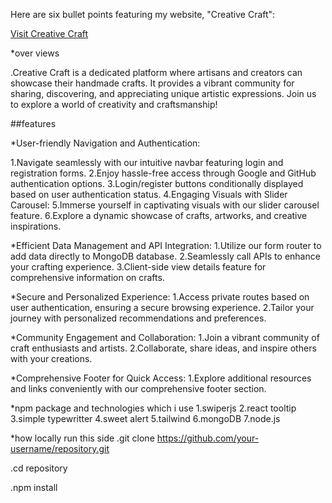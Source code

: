  Here are six bullet points featuring my website, "Creative Craft":

[Visit Creative Craft]( https://assignment-10-art.web.app)

*over views

.Creative Craft is a dedicated platform where artisans and creators can showcase their handmade crafts. It provides a vibrant community for sharing, discovering, and appreciating unique artistic expressions. Join us to explore a world of creativity and craftsmanship!

##features

*User-friendly Navigation and Authentication:

1.Navigate seamlessly with our intuitive navbar featuring login and registration forms.
2.Enjoy hassle-free access through Google and GitHub authentication options.
3.Login/register buttons conditionally displayed based on user authentication status.
4.Engaging Visuals with Slider Carousel:
5.Immerse yourself in captivating visuals with our slider carousel feature.
6.Explore a dynamic showcase of crafts, artworks, and creative inspirations.


*Efficient Data Management and API Integration:
1.Utilize our form router to add data directly to MongoDB database.
2.Seamlessly call APIs to enhance your crafting experience.
3.Client-side view details feature for comprehensive information on crafts.

*Secure and Personalized Experience:
1.Access private routes based on user authentication, ensuring a secure browsing experience.
2.Tailor your journey with personalized recommendations and preferences.

*Community Engagement and Collaboration:
1.Join a vibrant community of craft enthusiasts and artists.
2.Collaborate, share ideas, and inspire others with your creations.

*Comprehensive Footer for Quick Access:
1.Explore additional resources and links conveniently with our comprehensive footer section.


*npm package and technologies which i use
1.swiperjs
2.react tooltip
3.simple typewritter
4.sweet alert
5.tailwind
6.mongoDB
7.node.js

*how locally run this side
.git clone https://github.com/your-username/repository.git

.cd repository

.npm install
